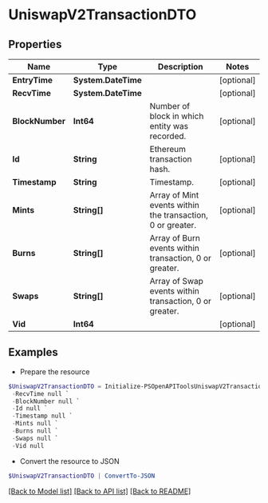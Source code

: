 # UniswapV2TransactionDTO
## Properties

Name | Type | Description | Notes
------------ | ------------- | ------------- | -------------
**EntryTime** | **System.DateTime** |  | [optional] 
**RecvTime** | **System.DateTime** |  | [optional] 
**BlockNumber** | **Int64** | Number of block in which entity was recorded. | [optional] 
**Id** | **String** | Ethereum transaction hash. | [optional] 
**Timestamp** | **String** | Timestamp. | [optional] 
**Mints** | **String[]** | Array of Mint events within the transaction, 0 or greater. | [optional] 
**Burns** | **String[]** | Array of Burn events within transaction, 0 or greater. | [optional] 
**Swaps** | **String[]** | Array of Swap events within transaction, 0 or greater. | [optional] 
**Vid** | **Int64** |  | [optional] 

## Examples

- Prepare the resource
```powershell
$UniswapV2TransactionDTO = Initialize-PSOpenAPIToolsUniswapV2TransactionDTO  -EntryTime null `
 -RecvTime null `
 -BlockNumber null `
 -Id null `
 -Timestamp null `
 -Mints null `
 -Burns null `
 -Swaps null `
 -Vid null
```

- Convert the resource to JSON
```powershell
$UniswapV2TransactionDTO | ConvertTo-JSON
```

[[Back to Model list]](../README.md#documentation-for-models) [[Back to API list]](../README.md#documentation-for-api-endpoints) [[Back to README]](../README.md)

